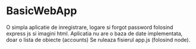 # BasicWebApp

O simpla aplicatie de inregistrare, logare si forgot password folosind express js si imagini html. Aplicatia nu are o baza de date implementata, doar o lista de obiecte (accounts)
Se ruleaza fisierul app.js (folosind node).
